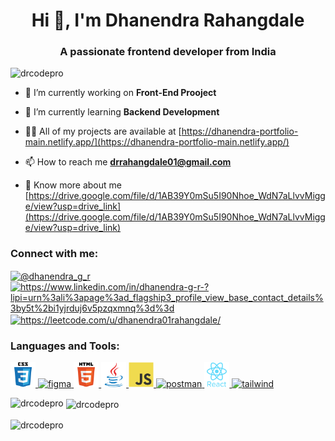<h1 align="center">Hi 👋, I'm Dhanendra Rahangdale</h1>
<h3 align="center">A passionate frontend developer from India</h3>

<p align="left"> <img src="https://komarev.com/ghpvc/?username=drcodepro&label=Profile%20views&color=0e75b6&style=flat" alt="drcodepro" /> </p>

- 🔭 I’m currently working on **Front-End Prooject**

- 🌱 I’m currently learning **Backend Development**

- 👨‍💻 All of my projects are available at [https://dhanendra-portfolio-main.netlify.app/](https://dhanendra-portfolio-main.netlify.app/)

- 📫 How to reach me **drrahangdale01@gmail.com**

- 📄 Know more about me [https://drive.google.com/file/d/1AB39Y0mSu5I90Nhoe_WdN7aLlvvMigge/view?usp=drive_link](https://drive.google.com/file/d/1AB39Y0mSu5I90Nhoe_WdN7aLlvvMigge/view?usp=drive_link)

<h3 align="left">Connect with me:</h3>
<p align="left">
<a href="https://twitter.com/@dhanendra_g_r" target="blank"><img align="center" src="https://raw.githubusercontent.com/rahuldkjain/github-profile-readme-generator/master/src/images/icons/Social/twitter.svg" alt="@dhanendra_g_r" height="30" width="40" /></a>
<a href="https://linkedin.com/in/https://www.linkedin.com/in/dhanendra-g-r-?lipi=urn%3ali%3apage%3ad_flagship3_profile_view_base_contact_details%3by5t%2bi1yjrduj6v5pzqxmnq%3d%3d" target="blank"><img align="center" src="https://raw.githubusercontent.com/rahuldkjain/github-profile-readme-generator/master/src/images/icons/Social/linked-in-alt.svg" alt="https://www.linkedin.com/in/dhanendra-g-r-?lipi=urn%3ali%3apage%3ad_flagship3_profile_view_base_contact_details%3by5t%2bi1yjrduj6v5pzqxmnq%3d%3d" height="30" width="40" /></a>
<a href="https://www.leetcode.com/https://leetcode.com/u/dhanendra01rahangdale/" target="blank"><img align="center" src="https://raw.githubusercontent.com/rahuldkjain/github-profile-readme-generator/master/src/images/icons/Social/leet-code.svg" alt="https://leetcode.com/u/dhanendra01rahangdale/" height="30" width="40" /></a>
</p>

<h3 align="left">Languages and Tools:</h3>
<p align="left"> <a href="https://www.w3schools.com/css/" target="_blank" rel="noreferrer"> <img src="https://raw.githubusercontent.com/devicons/devicon/master/icons/css3/css3-original-wordmark.svg" alt="css3" width="40" height="40"/> </a> <a href="https://www.figma.com/" target="_blank" rel="noreferrer"> <img src="https://www.vectorlogo.zone/logos/figma/figma-icon.svg" alt="figma" width="40" height="40"/> </a> <a href="https://www.w3.org/html/" target="_blank" rel="noreferrer"> <img src="https://raw.githubusercontent.com/devicons/devicon/master/icons/html5/html5-original-wordmark.svg" alt="html5" width="40" height="40"/> </a> <a href="https://www.java.com" target="_blank" rel="noreferrer"> <img src="https://raw.githubusercontent.com/devicons/devicon/master/icons/java/java-original.svg" alt="java" width="40" height="40"/> </a> <a href="https://developer.mozilla.org/en-US/docs/Web/JavaScript" target="_blank" rel="noreferrer"> <img src="https://raw.githubusercontent.com/devicons/devicon/master/icons/javascript/javascript-original.svg" alt="javascript" width="40" height="40"/> </a> <a href="https://postman.com" target="_blank" rel="noreferrer"> <img src="https://www.vectorlogo.zone/logos/getpostman/getpostman-icon.svg" alt="postman" width="40" height="40"/> </a> <a href="https://reactjs.org/" target="_blank" rel="noreferrer"> <img src="https://raw.githubusercontent.com/devicons/devicon/master/icons/react/react-original-wordmark.svg" alt="react" width="40" height="40"/> </a> <a href="https://tailwindcss.com/" target="_blank" rel="noreferrer"> <img src="https://www.vectorlogo.zone/logos/tailwindcss/tailwindcss-icon.svg" alt="tailwind" width="40" height="40"/> </a> </p>

<p><img align="left" src="https://github-readme-stats.vercel.app/api/top-langs?username=drcodepro&show_icons=true&locale=en&layout=compact" alt="drcodepro" /></p>

<p>&nbsp;<img align="center" src="https://github-readme-stats.vercel.app/api?username=drcodepro&show_icons=true&locale=en" alt="drcodepro" /></p>

<p><img align="center" src="https://github-readme-streak-stats.herokuapp.com/?user=drcodepro&" alt="drcodepro" /></p>
